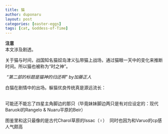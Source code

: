 ```yaml
---
title: 猫
author: duponaru
layout: post
categories: [easter-eggs]
tags: [cat, Goddess-of-Time]
---
```


**注意**  
本文涉及剧透。  


关于猫与时间，战国知名猫奴岛津义弘带猫上战场，通过猫眼一天中的变化来推断时间。所以猫也被称为“时之神”。  
<span class="image centered"><img src="{{ '/assets/post_img/2020-03-20/nekogami.jpg' | relative_url }}" alt="" /></span>
  
<span class="image centered"><img src="{{ '/assets/post_img/2020-03-20/trailer.jpg' | relative_url }}" alt="" /></span>
*“第二部的标题是猫神的归还啊” by加藤正人*
  
白猫在剧情中的出场。躲猫优良传统真是源远流长：  
<span class="image centered"><img src="{{ '/assets/post_img/2020-03-20/white_ch5.png' | relative_url }}" alt="" /></span> 
<span class="image centered"><img src="{{ '/assets/post_img/2020-03-20/white_ch44.png' | relative_url }}" alt="" /></span>
<span class="image centered"><img src="{{ '/assets/post_img/2020-03-20/white_ch44_2.png' | relative_url }}" alt="" /></span>

可能还不能忘了四星主角脚边的那只（毕竟妹妹脚边两只是有对应设定的：现代Baruoki的Rangelo & Nuaru平原的Beir）  
<span class="image centered"><img src="{{ '/assets/post_img/2020-03-20/aldo.jpg' | relative_url }}" alt="" /></span>

图鉴里和这只最像的是古代Charol草原的Issac（♀）
<span class="image centered"><img src="{{ '/assets/post_img/2020-03-20/isaac.jpg' | relative_url }}" alt="" /></span>
同时也因为和Varuo的cp感人气颇高 
<span class="image centered"><img src="{{ '/assets/post_img/2020-03-20/isaac_2.png' | relative_url }}" alt="" /></span> 
